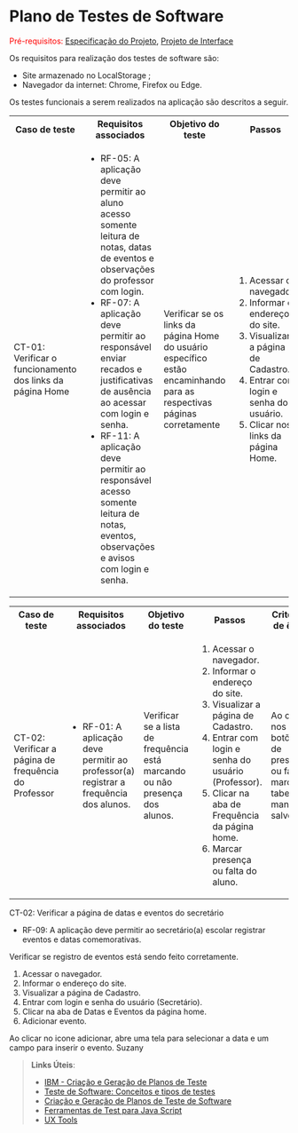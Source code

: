# Plano de Testes de Software

<span style="color:red">Pré-requisitos: <a href="https://github.com/ICEI-PUC-Minas-PMV-ADS/pmv-ads-2024-1-e1-proj-web-t5-pmv-ads-2024-1-e1-projedusync/blob/main/documentos/02-Especifica%C3%A7%C3%A3o%20do%20Projeto.md"> Especificação do Projeto</a></span>, <a href="https://github.com/ICEI-PUC-Minas-PMV-ADS/pmv-ads-2024-1-e1-proj-web-t5-pmv-ads-2024-1-e1-projedusync/blob/main/documentos/04-Projeto%20de%20Interface.md"> Projeto de Interface</a>

Os requisitos para realização dos testes de software são:
<ul><li>Site armazenado no LocalStorage ;</li>
<li>Navegador da internet: Chrome, Firefox ou Edge.</li>
</ul>

Os testes funcionais a serem realizados na aplicação são descritos a seguir.

<table>
 <tr>
  <th>Caso de teste</th>
  <th>Requisitos associados</th>
  <th>Objetivo do teste</th>
  <th>Passos</th>
  <th>Critérios de êxito</th>
  <th>Responsável</th>
 </tr>

 <tr>
  <td>CT-01: Verificar o funcionamento dos links da página Home</td>
  <td>
   <ul>
   
   <li>RF-05: A aplicação deve permitir ao aluno acesso somente leitura de notas, datas de eventos e observações do professor com login.</li>
    <li>RF-07:	A aplicação deve permitir ao responsável enviar recados e justificativas de ausência ao acessar com login e senha.</li>
    <li>RF-11: A aplicação deve permitir ao responsável acesso somente leitura de notas, eventos, observações e avisos com login e senha.</li>
   </ul>
  </td>
  <td>Verificar se os links da página Home do usuário específico estão encaminhando para as respectivas páginas corretamente</td>
  <td>
   <ol>
    <li>Acessar o navegador.</li>
    <li>Informar o endereço do site.</li>
    <li>Visualizar a página de Cadastro.</li>
    <li>Entrar com login e senha do usuário.</li>
    <li>Clicar nos links da página Home. </li>
   </ol>
   </td>
  <td>Todos os links da página Home devem encaminhar o usuário específico para as páginas descritas.</td>
  <td>#</td>
 </tr>
</table>


<table>
 <tr>
  <th>Caso de teste</th>
  <th>Requisitos associados</th>
  <th>Objetivo do teste</th>
  <th>Passos</th>
  <th>Critérios de êxito</th>
  <th>Responsável</th>
 </tr>
 
 <tr>
  <td>CT-02: Verificar a página de frequência do Professor</td>
  <td>
   <ul>
   
   <li>RF-01: A aplicação deve permitir ao professor(a) registrar a frequência dos alunos.</li>
   
   </ul>
  </td>
  <td>Verificar se a lista de frequência está marcando ou não presença dos alunos. </td>
  <td>
   <ol>
    <li>Acessar o navegador.</li>
    <li>Informar o endereço do site.</li>
    <li>Visualizar a página de Cadastro.</li>
    <li>Entrar com login e senha do usuário (Professor).</li>
    <li> Clicar na aba de Frequência da página home.  </li>
    <li> Marcar presença ou falta do aluno. </li>
   </ol>
   </td>
  <td> Ao clicar nos botões de presença ou falta, marca na tabela e mantém salvo. </td>
  <td> Igor </td>
 </tr>
</table>

<tr>
  <td>CT-02: Verificar a página de datas e eventos do secretário</td>
  <td>
   <ul>
   
   <li>RF-09: A aplicação deve permitir ao secretário(a) escolar registrar eventos e datas comemorativas.</li>
   
   </ul>
  </td>
  <td>Verificar se registro de eventos está sendo feito corretamente. </td>
  <td>
   <ol>
    <li>Acessar o navegador.</li>
    <li>Informar o endereço do site.</li>
    <li>Visualizar a página de Cadastro.</li>
    <li>Entrar com login e senha do usuário (Secretário).</li>
    <li> Clicar na aba de Datas e Eventos da página home.  </li>
    <li> Adicionar evento. </li>
   </ol>
   </td>
  <td> Ao clicar no icone adicionar, abre uma tela para selecionar a data e um campo para inserir o evento. </td>
  <td> Suzany </td>
 </tr>
</table>





 
> **Links Úteis**:
> - [IBM - Criação e Geração de Planos de Teste](https://www.ibm.com/developerworks/br/local/rational/criacao_geracao_planos_testes_software/index.html)
> -  [Teste de Software: Conceitos e tipos de testes](https://blog.onedaytesting.com.br/teste-de-software/)
> - [Criação e Geração de Planos de Teste de Software](https://www.ibm.com/developerworks/br/local/rational/criacao_geracao_planos_testes_software/index.html)
> - [Ferramentas de Test para Java Script](https://geekflare.com/javascript-unit-testing/)
> - [UX Tools](https://uxdesign.cc/ux-user-research-and-user-testing-tools-2d339d379dc7)
